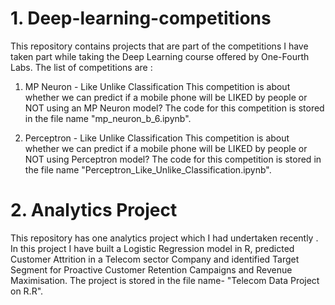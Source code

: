 # 1. Deep-learning-competitions
This repository contains projects that are part of the competitions I have taken part while taking the Deep Learning course offered by One-Fourth Labs. 
The list of competitions are :
1. MP Neuron - Like Unlike Classification
   This competition is about whether we can predict if a mobile phone will be LIKED by people or NOT using an MP Neuron model?
   The code for this competition is stored in the file name "mp_neuron_b_6.ipynb".
   
2. Perceptron - Like Unlike Classification
   This competition is about whether we can predict if a mobile phone will be LIKED by people or NOT using Perceptron model?
   The code for this competition is stored in the file name "Perceptron_Like_Unlike_Classification.ipynb".
   
# 2. Analytics Project
This repository has one analytics project which I had undertaken recently . In this project I have built a Logistic Regression model in R, predicted Customer Attrition in a Telecom sector Company and identified Target Segment for Proactive Customer Retention Campaigns and Revenue Maximisation. The project is stored in the file name- "Telecom Data Project on R.R".
